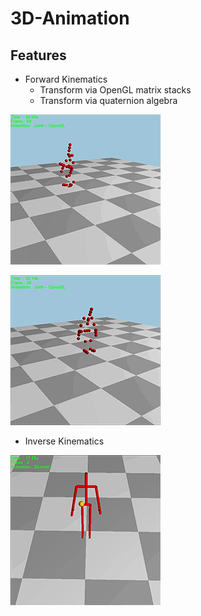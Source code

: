 # 3D-Animation

## Features
- Forward Kinematics
    - Transform via OpenGL matrix stacks
    - Transform via quaternion algebra

![forward_kinematics_walking](https://github.com/AnuKritiW/3D-Animation/blob/main/clips/ForwardKinematics_walking.gif)

![forward_kinematics_jumping](https://github.com/AnuKritiW/3D-Animation/blob/main/clips/ForwardKinematics_jumping.gif)

- Inverse Kinematics

![inverse_kinematics](https://github.com/AnuKritiW/3D-Animation/blob/main/clips/InverseKinematics.gif)